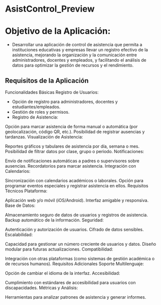 # AsistControl_Preview

# Objetivo de la Aplicación:
- Desarrollar una aplicación de control de asistencia que permita a instituciones educativas y empresas llevar un registro efectivo de la asistencia, mejorando la organización y la comunicación entre administradores, docentes y empleados, y facilitando el análisis de datos para optimizar la gestión de recursos y el rendimiento.

## Requisitos de la Aplicación
Funcionalidades Básicas
Registro de Usuarios:

- Opción de registro para administradores, docentes y estudiantes/empleados.
- Gestión de roles y permisos.
- Registro de Asistencia:

Opción para marcar asistencia de forma manual o automática (por geolocalización, código QR, etc.).
Posibilidad de registrar ausencias y tardanzas.
Visualización de Asistencia:

Reportes gráficos y tabulares de asistencia por día, semana o mes.
Posibilidad de filtrar datos por clase, grupo o periodo.
Notificaciones:

Envío de notificaciones automáticas a padres o supervisores sobre ausencias.
Recordatorios para marcar asistencia.
Integración con Calendarios:

Sincronización con calendarios académicos o laborales.
Opción para programar eventos especiales y registrar asistencia en ellos.
Requisitos Técnicos
Plataforma:

Aplicación web y/o móvil (iOS/Android).
Interfaz amigable y responsiva.
Base de Datos:

Almacenamiento seguro de datos de usuarios y registros de asistencia.
Backup automático de la información.
Seguridad:

Autenticación y autorización de usuarios.
Cifrado de datos sensibles.
Escalabilidad:

Capacidad para gestionar un número creciente de usuarios y datos.
Diseño modular para futuras actualizaciones.
Compatibilidad:

Integración con otras plataformas (como sistemas de gestión académica o de recursos humanos).
Requisitos Adicionales
Soporte Multilenguaje:

Opción de cambiar el idioma de la interfaz.
Accesibilidad:

Cumplimiento con estándares de accesibilidad para usuarios con discapacidades.
Métricas y Análisis:

Herramientas para analizar patrones de asistencia y generar informes.
